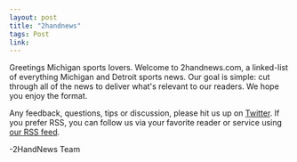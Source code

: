```yaml
---
layout: post
title: "2handnews"
tags: Post
link:
---
```


Greetings Michigan sports lovers.  Welcome to 2handnews.com, a linked-list of everything Michigan and Detroit sports news.  Our goal is simple: cut through all of the news to deliver what's relevant to our readers.  We hope you enjoy the format.

Any feedback, questions, tips or discussion, please hit us up on [Twitter](https://twitter.com/twohandnews "TwoHandNews on Twitter"). If you prefer RSS, you can follow us via your favorite reader or service using [our RSS feed](https://2handnews.com/feed.xml "2HandNews RSS feed").

-2HandNews Team

